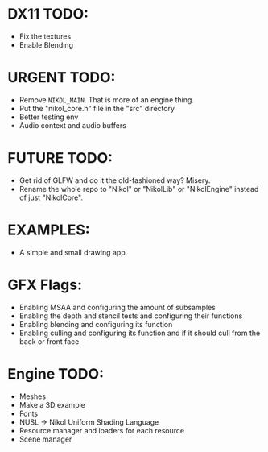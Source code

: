# DX11 TODO: 
- Fix the textures 
- Enable Blending 

# URGENT TODO: 
- Remove `NIKOL_MAIN`. That is more of an engine thing.
- Put the "nikol_core.h" file in the "src" directory
- Better testing env
- Audio context and audio buffers

# FUTURE TODO: 
- Get rid of GLFW and do it the old-fashioned way? Misery.
- Rename the whole repo to "Nikol" or "NikolLib" or "NikolEngine" instead of just "NikolCore".

# EXAMPLES: 
- A simple and small drawing app

# GFX Flags: 
- Enabling MSAA and configuring the amount of subsamples 
- Enabling the depth and stencil tests and configuring their functions 
- Enabling blending and configuring its function 
- Enabling culling and configuring its function and if it should cull from the back or front face 

# Engine TODO:
- Meshes
- Make a 3D example
- Fonts 
- NUSL -> Nikol Uniform Shading Language
- Resource manager and loaders for each resource
- Scene manager
